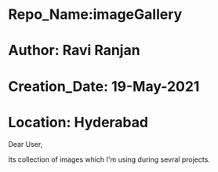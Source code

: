 # Repo_Name:imageGallery
# Author: Ravi Ranjan
# Creation_Date: 19-May-2021
# Location: Hyderabad
Dear User,

Its collection of images which I'm using during sevral projects.
 
